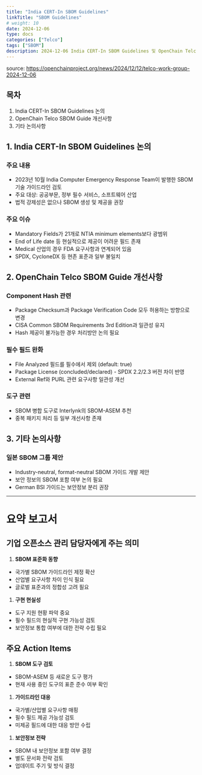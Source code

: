 ```yaml
---
title: "India CERT-In SBOM Guidelines"
linkTitle: "SBOM Guidelines"
# weight: 10
date: 2024-12-06
type: docs
categories: ["Telco"]
tags: ["SBOM"]
description: 2024-12-06 India CERT-In SBOM Guidelines 및 OpenChain Telco SBOM Guide 개선사항 논의
---
```


source: https://openchainproject.org/news/2024/12/12/telco-work-group-2024-12-06

## 목차

1. India CERT-In SBOM Guidelines 논의
2. OpenChain Telco SBOM Guide 개선사항
3. 기타 논의사항

## 1. India CERT-In SBOM Guidelines 논의

### 주요 내용

- 2023년 10월 India Computer Emergency Response Team이 발행한 SBOM 기술 가이드라인 검토
- 주요 대상: 공공부문, 정부 필수 서비스, 소프트웨어 산업
- 법적 강제성은 없으나 SBOM 생성 및 제공을 권장

### 주요 이슈

- Mandatory Fields가 21개로 NTIA minimum elements보다 광범위
- End of Life date 등 현실적으로 제공이 어려운 필드 존재
- Medical 산업의 경우 FDA 요구사항과 연계되어 있음
- SPDX, CycloneDX 등 현존 표준과 일부 불일치

## 2. OpenChain Telco SBOM Guide 개선사항

### Component Hash 관련

- Package Checksum과 Package Verification Code 모두 허용하는 방향으로 변경
- CISA Common SBOM Requirements 3rd Edition과 일관성 유지
- Hash 제공이 불가능한 경우 처리방안 논의 필요

### 필수 필드 완화

- File Analyzed 필드를 필수에서 제외 (default: true)
- Package License (concluded/declared) - SPDX 2.2/2.3 버전 차이 반영
- External Ref와 PURL 관련 요구사항 일관성 개선

### 도구 관련

- SBOM 병합 도구로 Interlynk의 SBOM-ASEM 추천
- 중복 패키지 처리 등 일부 개선사항 존재

## 3. 기타 논의사항

### 일본 SBOM 그룹 제안

- Industry-neutral, format-neutral SBOM 가이드 개발 제안
- 보안 정보의 SBOM 포함 여부 논의 필요
- German BSI 가이드는 보안정보 분리 권장

---

# 요약 보고서

## 기업 오픈소스 관리 담당자에게 주는 의미

1. **SBOM 표준화 동향**
- 국가별 SBOM 가이드라인 제정 확산
- 산업별 요구사항 차이 인식 필요
- 글로벌 표준과의 정합성 고려 필요
1. **구현 현실성**
- 도구 지원 현황 파악 중요
- 필수 필드의 현실적 구현 가능성 검토
- 보안정보 통합 여부에 대한 전략 수립 필요

## 주요 Action Items

1. **SBOM 도구 검토**
- SBOM-ASEM 등 새로운 도구 평가
- 현재 사용 중인 도구의 표준 준수 여부 확인
1. **가이드라인 대응**
- 국가별/산업별 요구사항 매핑
- 필수 필드 제공 가능성 검토
- 미제공 필드에 대한 대응 방안 수립
1. **보안정보 전략**
- SBOM 내 보안정보 포함 여부 결정
- 별도 문서화 전략 검토
- 업데이트 주기 및 방식 결정